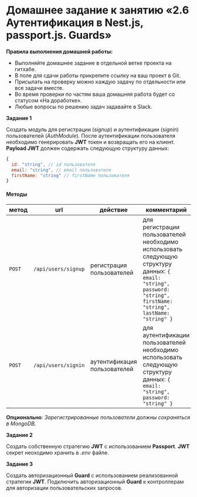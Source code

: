 # Домашнее задание к занятию «2.6 Аутентификация в Nest.js, passport.js. Guards»

**Правила выполнения домашней работы:**
* Выполняйте домашнее задание в отдельной ветке проекта на гитхабе.
* В поле для сдачи работы прикрепите ссылку на ваш проект в Git.
* Присылать на проверку можно каждую задачу по отдельности или все задачи вместе.
* Во время проверки по частям ваша домашняя работа будет со статусом «На доработке».
* Любые вопросы по решению задач задавайте в Slack.

**Задание 1**

Создать модуль для регистрации (*signup*) и аутентификации (*signin*) пользователей (*AuthModule*).
После аутентификации пользователя необходимо генерировать **JWT** токен и возвращать его на клиент.
**Payload JWT** должен содержать следующую структуру данных:
```javascript
{
  id: "string", // id пользователя
  email: "string", // email пользователя
  firstName: "string" // firstName пользователя
}
``` 

#### Методы
метод | url | действие | комментарий
--- | --- | ---  | ---
`POST` | `/api/users/signup` | регистрация пользователей | для регистрации пользователей необходимо использовать следующую структуру данных: ``{ email: "string", password: "string", firstName: "string", lastName: "string" }``
`POST` | `/api/users/signin` | аутентификация пользователей | для аутентификации пользователей необходимо использовать следующую структуру данных: ``{ email: "string", password: "string" }``

**Опционально**: *Зарегистрированные пользователи должны сохраняться в MongoDB.*

**Задание 2**

Создать собственную стратегию **JWT** с использованием **Passport**. **JWT** секрет неоходимо хранить в *.env* файле.

**Задание 3**

Создать авторизационный **Guard** с использованием реализованной стратегии **JWT**.
Подключить авторизационный **Guard** к контроллерам для авторизации пользовательских запросов.
